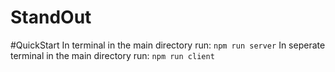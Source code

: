 # StandOut

#QuickStart
In terminal in the main directory run: `npm run server`
In seperate terminal in the main directory run: `npm run client`
